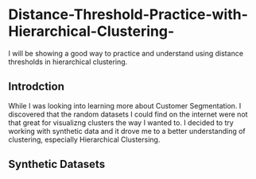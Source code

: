 # Distance-Threshold-Practice-with-Hierarchical-Clustering-
I will be showing a good way to practice and understand using distance thresholds in hierarchical clustering.

## Introdction
While I was looking into learning more about Customer Segmentation. I discovered that the random datasets I could find on the internet were not that great for visualizng clusters the way I wanted to. I decided to try working with synthetic data and it drove me to a better understanding of clustering, especially Hierarchical Clustersing.

## Synthetic Datasets
